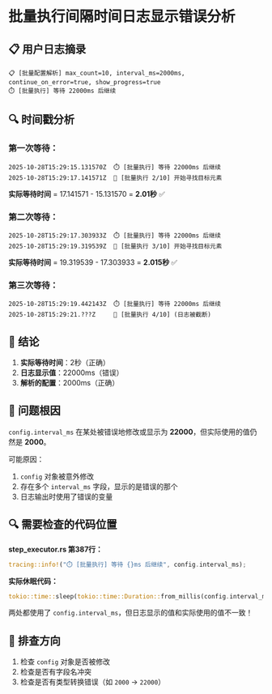 # 批量执行间隔时间日志显示错误分析

## 📋 用户日志摘录

```log
📋 [批量配置解析] max_count=10, interval_ms=2000ms, continue_on_error=true, show_progress=true
⏱️ [批量执行] 等待 22000ms 后继续
```

## 🔍 时间戳分析

### 第一次等待：
```
2025-10-28T15:29:15.131570Z  ⏱️ [批量执行] 等待 22000ms 后继续
2025-10-28T15:29:17.141571Z  🔄 [批量执行 2/10] 开始寻找目标元素
```
**实际等待时间** = 17.141571 - 15.131570 = **2.01秒** ✅

### 第二次等待：
```
2025-10-28T15:29:17.303933Z  ⏱️ [批量执行] 等待 22000ms 后继续
2025-10-28T15:29:19.319539Z  🔄 [批量执行 3/10] 开始寻找目标元素
```
**实际等待时间** = 19.319539 - 17.303933 = **2.015秒** ✅

### 第三次等待：
```
2025-10-28T15:29:19.442143Z  ⏱️ [批量执行] 等待 22000ms 后继续
2025-10-28T15:29:21.???Z     🔄 [批量执行 4/10] (日志被截断)
```

## 🎯 结论

1. **实际等待时间**：2秒（正确）
2. **日志显示值**：22000ms（错误）
3. **解析的配置**：2000ms（正确）

## 🐛 问题根因

`config.interval_ms` 在某处被错误地修改或显示为 **22000**，但实际使用的值仍然是 **2000**。

可能原因：
1. `config` 对象被意外修改
2. 存在多个 `interval_ms` 字段，显示的是错误的那个
3. 日志输出时使用了错误的变量

## 🔍 需要检查的代码位置

**step_executor.rs 第387行：**
```rust
tracing::info!("⏱️ [批量执行] 等待 {}ms 后继续", config.interval_ms);
```

**实际休眠代码：**
```rust
tokio::time::sleep(tokio::time::Duration::from_millis(config.interval_ms)).await;
```

两处都使用了 `config.interval_ms`，但日志显示的值和实际使用的值不一致！

## 🔧 排查方向

1. 检查 `config` 对象是否被修改
2. 检查是否有字段名冲突
3. 检查是否有类型转换错误（如 `2000` → `22000`）
